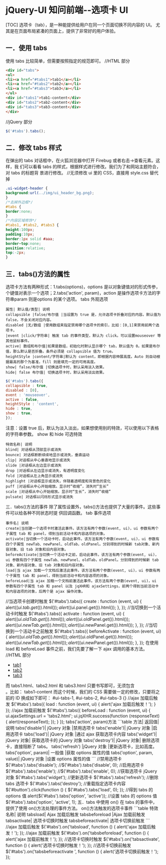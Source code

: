 # jQuery-UI 知问前端--选项卡 UI
[TOC]
选项卡（tab），是一种能提供给用户在同一个页面切换不同内容的 UI。 尤其是在页面布局紧凑的页面上，提供了非常好的用户体验。

## 一．使用 tabs
使用 tabs 比较简单，但需要按照指定的规范即可。
//HTML 部分
```html
<div id="tabs">
<ul>
<li><a href="#tabs1">tab1</a></li>
<li><a href="#tabs2">tab2</a></li>
<li><a href="#tabs3">tab3</a></li>
</ul>
<div id="tabs1">tab1-content</div>
<div id="tabs2">tab2-content</div>
<div id="tabs3">tab3-content</div>
</div>
```
//jQuery 部分
```javascript
$('#tabs').tabs();
```

## 二．修改 tabs 样式
在弹出的 tabs 对话框中，在火狐浏览器中打开 Firebug 或者右击->查看元素。这样，我
们可以看看 tabs 的样式，根据样式进行修改。我们为了和网站主题符合，对 tabs 的标题背
景进行修改。
//无须修改 ui 里的 CSS，直接用 style.css 替代掉
```css
.ui-widget-header {
background:url(../img/ui_header_bg.png);
}
/*去掉外边框*/
#tabs {
border:none;
}
/*内容区域修饰*/
#tabs1, #tabs2, #tabs3 {
height:100px;
padding:10px;
border:1px solid #aaa;
border-top:none;
position:relative;
top:-2px;
}
```
## 三．tabs()方法的属性
选项卡方法有两种形式：1.tabs(options)，options 是以对象键值对的形式传参，个键值对表示一个选项；2.tabs('action', param)，action 是操作选项卡方法的字符串param 则是options 的某个选项。
tabs 外观选项
```table
属性| 默认值/类型| 说明
collapsible |false/布尔值 |当设置为 true 是，允许选项卡折叠对应的内容。默认值为 false，不会关闭对应内容。
disabled |无/数组 |使用数组来指定禁用哪个选项卡的索引，比如：[0,1]来禁用前两个选项卡。
|event |click/字符串| 触发 tab 的事件类型，默认为 click。可以设置mouseover 等其他鼠标事件。
active| 数组和布尔值|如果是数组，初始化时默认显示哪个 tab，默认值为 0。如果是布尔值，那么默认是否折叠。条件必须是 collapsible 值为 true。
heightStyle |content/字符串|默认为 content，即根据内容伸展高度。Auto 则自动根据最高的那个为基准，fill 则是填充一定的可用高度。
show| false/布尔值 |切换选项卡时，默认采用淡入效果。
hide| false 布尔值| 切换选项卡时，默认采用淡出效果。
```
```javascript
$('#tabs').tabs({
collapsible : true,
disabled : [0],
event : 'mouseover',
active : false,
heightStyle : 'content',
hide : true,
show : true,
});
```
注意：设置 true 后，默认为淡入淡出，如果想使用别的特效，可以使用以下表格的字符串参数。
show 和 hide 可选特效
```table
特效名称| 说明
blind| 对话框从顶部显示或消失
bounce| 对话框断断续续地显示或消失，垂直运动
clip| 对话框从中心垂直地显示或消失
slide |对话框从左边显示或消失
drop |对话框从左边显示或消失，有透明度变化
fold |对话框从左上角显示或消失
highlight |对话框显示或消失，伴随着透明度和背景色的变化
puff |对话框从中心开始缩放。显示时“收缩”，消失时“生长”
scale |对话框从中心开始缩放。显示时“生长”，消失时“收缩”
pulsate| 对话框以闪烁形式显示或消失
```
三．tabs()方法的事件
除了属性设置外，tabs()方法也提供了大量的事件。这些事件可以给各种不同状态时提
供回调函数。
tab 事件选项
```table
事件名| 说明
create|当创建一个选项卡时激活此事件。该方法有两个参数(event, ui)，ui 参数有两个子属性 tab 和 panel，得到当前活动卡和内容选项的对象。
activate|当切换一个活动卡时，启动此事件。该方法有两个参数(event, ui)，ui 参数有四个子属性 newTab、newPanel、oldTab，oldPanel。分别得到的时候新 tab对象、新内容对象、旧 tab 对象和旧内容对象。
beforeActivate|当切换一个活动卡之前，启动此事件。该方法有两个参数(event, ui)，ui 参数有四个子属性 newTab、newPanel、oldTab，oldPanel。分别得到的时候新 tab 对象、新内容对象、旧 tab 对象和旧内容对象。
load|当 ajax 加载一个文档后激活此事件。该方法有两个参数(event, ui)，ui 参数有两个子属性 tab 和 panel，得到当前活动卡和内容选项的对象。
beforeLoad|当 ajax 加载一个文档前激活此事件。该方法有两个参数(event, ui)，ui 参数有四个子属性 tab 和 panel 以及 jqXHR和 ajaxSettings，前两个得到当前活动卡和内容选项的对象，后两个是 ajax 操作对象。
```
//当选项卡创建时触发
$('#tabs').tabs({
create : function (event, ui) {
alert($(ui.tab.get()).html());
alert($(ui.panel.get()).html());
},
});
//当切换到一个活动卡时触发
$('#tabs').tabs({
activate : function (event, ui) {
alert($(ui.oldTab.get()).html());
alert($(ui.oldPanel.get()).html());
alert($(ui.newTab.get()).html());
alert($(ui.newPanel.get()).html());
},
});
//当切换到一个活动卡之前触发
$('#tabs').tabs({
beforeActivate : function (event, ui) {
alert($(ui.oldTab.get()).html());
alert($(ui.oldPanel.get()).html());
alert($(ui.newTab.get()).html());
alert($(ui.newPanel.get()).html());
},
});
在使用 load 和 beforeLoad 事件之前，我们先要了解一下 ajax 调用的基本方法。
//HTML 部分
<ul>
<li><a href="tabs1.html">tab1</a></li>
<li><a href="tabs2.html">tab2</a></li>
<li><a href="tabs3.html">tab3</a></li>
</ul>
而 tabs1.html、tabs2.html 和 tabs3.html 只要书写即可，无须包含<div>。比如：
tabs1-content
而这个时候，我们的 CSS 需要做一定的修改，只要将之前的 ID 换成如下即可：
#ui-tabs-1, #ui-tabs-2, #ui-tabs-3 {}
//ajax 加载后触发
$('#tabs').tabs({
load : function (event, ui) {
alert('ajax 加载后触发！');
}
});
//ajax 加载前触发
$('#tabs').tabs({
beforeLoad : function (event, ui) {
ui.ajaxSettings.url = 'tabs2.html';
ui.jqXHR.success(function (responseText) {
alert(responseText);
});
}
});
tabs('action', param)方法
```table
方法| 返回值| 说明
tabs('disable')| jQuery 对象 |禁用选项卡
tabs('enable')| jQuery 对象 |启用选项卡
tabs('load')| jQuery 对象 |通过 ajax 获取选项卡内容
tabs('widget')| jQuery 对象| 获取选项卡的 jQuery 对象
tabs('destroy')| jQuery 对象| 删除选项卡，直接阻断了 tabs。
tabs('refresh') |jQuery 对象 |更新选项卡，比如高度。
tabs('option', param)| 一般值 |获取 options 属性的值
tabs('option', param, value)| jQuery 对象 |设置 options 属性的值
```
//禁用选项卡
$('#tabs').tabs('disable'); //$('#tabs').tabs('disable', 0);
//启用选项卡
$('#tabs').tabs('enable'); //$('#tabs').tabs('enable', 0);
//获取选项卡 jQuery 对象
$('#tabs').tabs('widget');
//更新选项卡
$('#tabs').tabs('refresh');
//删除 tabs 选项卡
$('#tabs').tabs('destroy');
//重载指定选项卡内容
$('#button').click(function () {
$('#tabs').tabs('load', 0);
});
//得到 tabs 的 options 值
alert($('#tabs').tabs('option', 'active'));
//设置 tabs 的 options 值
$('#tabs').tabs('option', 'active', 1);
五．tabs 中使用 on()
在 tabs 的事件中，提供了使用 on()方法处理的事件方法。
on()方法触发的选项卡事件
```table
特效名称| 说明
tabsload| Ajax 加载后触发
tabsbeforeload |Ajax 加载前触发
tabsactivate| 选项卡切换时触发
tabsbeforeactivate| 选项卡切换前触发
```
//ajax 加载后触发
$('#tabs').on('tabsload', function () {
alert('ajax 加载后触发！');
});
//ajax 加载前触发
$('#tabs').on('tabsbeforeload', function () {
alert('ajax 加载前触发！');
});
//选项卡切换时触发
$('#tabs').on('tabsactivate', function () {
alert('选项卡切换时触发！');
});
//选项卡切换前触发
$('#tabs').on('tabsbeforeactivate ', function () {
alert('选项卡切换前触发！');
});


